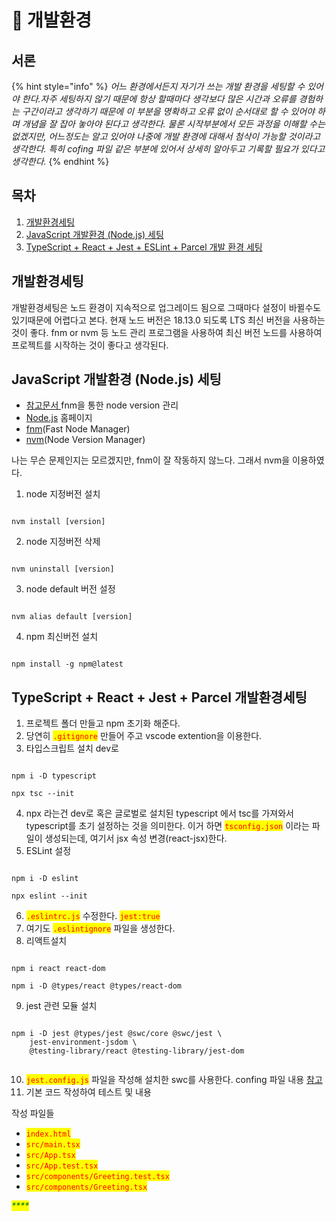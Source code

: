 # 🔴 개발환경



## 서론

{% hint style="info" %}
_어느 환경에서든지 자기가 쓰는 개발 환경을 세팅할 수 있어야 한다.자주 세팅하지 않기 때문에 항상 할때마다 생각보다 많은 시간과 오류를 경험하는 구간이라고 생각하기 때문에 이 부분을 명확하고 오류 없이 순서대로 할 수 있어야 하며 개념을 잘 잡아 놓아야 된다고 생각한다. 물론 시작부분에서 모든 과정을 이해할 수는 없겠지만, 어느정도는 알고 있어야 나중에 개발 환경에 대해서 첨삭이 가능할 것이라고 생각한다. 특히 cofing 파일 같은 부분에 있어서 상세히 알아두고 기록할 필요가 있다고 생각한다._
{% endhint %}





## 목차

1. [개발환경세팅](dev\_setting.md#undefined-2)
2. [JavaScript 개발환경 (Node.js) 세팅](dev\_setting.md#javascript-node.js)
3. [TypeScript + React + Jest + ESLint + Parcel 개발 환경 세팅](dev\_setting.md#typescript-+-react-+-jest-+-parcel)



## 개발환경세팅

개발환경세팅은 노드 환경이 지속적으로 업그레이드 됨으로 그때마다 설정이 바뀔수도 있기때문에 어렵다고 본다. 현재 노드 버전은 18.13.0 되도록 LTS 최신 버전을 사용하는 것이 좋다. fnm or nvm 등 노드 관리 프로그램을 사용하여 최신 버전 노드를 사용하여 프로젝트를 시작하는 것이 좋다고 생각된다.&#x20;

&#x20;



## JavaScript 개발환경 (Node.js) 세팅

* [참고문서 ](https://github.com/ahastudio/til/blob/main/javascript/20181212-setup-javascript-project.md)fnm을 통한 node version 관리
* [Node.js](https://nodejs.org/en/) 홈페이지
* [fnm](https://github.com/Schniz/fnm)(Fast Node Manager)
* [nvm](https://github.com/nvm-sh/nvm)(Node Version Manager)

나는 무슨 문제인지는 모르겠지만, fnm이 잘 작동하지 않느다. 그래서 nvm을 이용하였다.

1. node 지정버전 설치

```

nvm install [version]

```

2. node 지정버전 삭제

```

nvm uninstall [version]

```

3. node default 버전 설정

```

nvm alias default [version]

```

4. npm 최신버전 설치

```

npm install -g npm@latest

```





## TypeScript + React + Jest + Parcel 개발환경세팅

1. 프로젝트 폴더 만들고 npm 초기화 해준다.
2. 당연히 <mark style="color:red;">`.gitignore`</mark> 만들어 주고 vscode extention을 이용한다.
3. 타입스크립트 설치 dev로

```

npm i -D typescript

npx tsc --init

```

4. npx 라는건 dev로 혹은 글로벌로 설치된 typescript 에서 tsc를 가져와서 typescript를 초기 설정하는 것을 의미한다. 이거 하면 <mark style="color:red;">`tsconfig.json`</mark> 이라는 파일이 생성되는데, 여기서 jsx 속성 변경(react-jsx)한다.
5. ESLint 설정

```

npm i -D eslint

npx eslint --init

```

6. <mark style="color:red;">`.eslintrc.js`</mark> 수정한다. <mark style="color:red;">`jest:true`</mark>
7. 여기도 <mark style="color:red;">`.eslintignore`</mark> 파일을 생성한다.
8. 리액트설치

```

npm i react react-dom

npm i -D @types/react @types/react-dom

```

9. jest 관련 모듈 설치

```

npm i -D jest @types/jest @swc/core @swc/jest \
    jest-environment-jsdom \
    @testing-library/react @testing-library/jest-dom
    
```

10. &#x20;<mark style="color:red;">`jest.config.js`</mark> 파일을 작성해 설치한 swc를 사용한다. confing 파일 내용 [참고](https://github.com/ahastudio/CodingLife/blob/main/20220726/react/jest.config.js)
11. &#x20;기본 코드 작성하여 테스트 및  내용

작성 파일들

* <mark style="color:red;">`index.html`</mark>
* <mark style="color:red;">`src/main.tsx`</mark>
* <mark style="color:red;background-color:yellow;">`src/App.tsx`</mark>
* <mark style="color:red;background-color:yellow;">`src/App.test.tsx`</mark>
* <mark style="color:red;background-color:yellow;">`src/components/Greeting.test.tsx`</mark>
* <mark style="color:red;background-color:yellow;">`src/components/Greeting.tsx`</mark>

&#x20;_<mark style="color:green;">****</mark>_&#x20;



